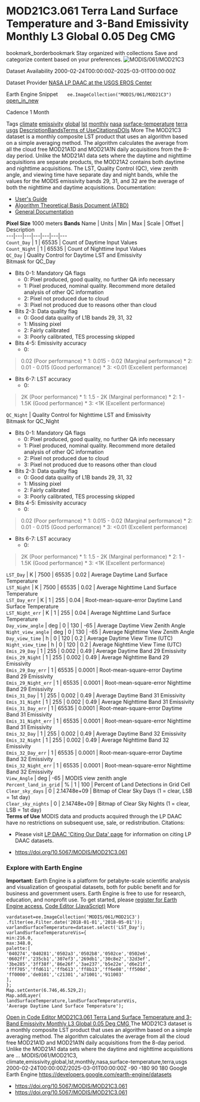  
#  MOD21C3.061 Terra Land Surface Temperature and 3-Band Emissivity Monthly L3 Global 0.05 Deg CMG 
bookmark_borderbookmark Stay organized with collections  Save and categorize content based on your preferences.
![MODIS/061/MOD21C3](https://developers.google.com/earth-engine/datasets/images/MODIS/MODIS_061_MOD21C3_sample.png) 

Dataset Availability
    2000-02-24T00:00:00Z–2025-03-01T00:00:00Z 

Dataset Provider
     [ NASA LP DAAC at the USGS EROS Center ](https://doi.org/10.5067/MODIS/MOD21C3.061) 

Earth Engine Snippet
     `    ee.ImageCollection("MODIS/061/MOD21C3")   ` [ open_in_new ](https://code.earthengine.google.com/?scriptPath=Examples:Datasets/MODIS/MODIS_061_MOD21C3) 

Cadence
    1 Month 

Tags
     [climate](https://developers.google.com/earth-engine/datasets/tags/climate) [emissivity](https://developers.google.com/earth-engine/datasets/tags/emissivity) [global](https://developers.google.com/earth-engine/datasets/tags/global) [lst](https://developers.google.com/earth-engine/datasets/tags/lst) [monthly](https://developers.google.com/earth-engine/datasets/tags/monthly) [nasa](https://developers.google.com/earth-engine/datasets/tags/nasa) [surface-temperature](https://developers.google.com/earth-engine/datasets/tags/surface-temperature) [terra](https://developers.google.com/earth-engine/datasets/tags/terra) [usgs](https://developers.google.com/earth-engine/datasets/tags/usgs)
[Description](https://developers.google.com/earth-engine/datasets/catalog/MODIS_061_MOD21C3#description)[Bands](https://developers.google.com/earth-engine/datasets/catalog/MODIS_061_MOD21C3#bands)[Terms of Use](https://developers.google.com/earth-engine/datasets/catalog/MODIS_061_MOD21C3#terms-of-use)[Citations](https://developers.google.com/earth-engine/datasets/catalog/MODIS_061_MOD21C3#citations)[DOIs](https://developers.google.com/earth-engine/datasets/catalog/MODIS_061_MOD21C3#dois) More
The MOD21C3 dataset is a monthly composite LST product that uses an algorithm based on a simple averaging method. The algorithm calculates the average from all the cloud free MOD21A1D and MOD21A1N daily acquisitions from the 8-day period. Unlike the MOD21A1 data sets where the daytime and nighttime acquisitions are separate products, the MOD21A2 contains both daytime and nighttime acquisitions. The LST, Quality Control (QC), view zenith angle, and viewing time have separate day and night bands, while the values for the MODIS emissivity bands 29, 31, and 32 are the average of both the nighttime and daytime acquisitions.
Documentation:
  * [User's Guide](https://lpdaac.usgs.gov/documents/1398/MOD21_User_Guide_V61.pdf)
  * [Algorithm Theoretical Basis Document (ATBD)](https://lpdaac.usgs.gov/documents/1399/MOD21_ATBD.pdf)
  * [General Documentation](https://ladsweb.modaps.eosdis.nasa.gov/filespec/MODIS/61/MOD21C3)


**Pixel Size** 1000 meters 
**Bands**
Name | Units | Min | Max | Scale | Offset | Description  
---|---|---|---|---|---|---  
`Count_Day` |  1  |  65535  | Count of Daytime Input Values  
`Count_Night` |  1  |  65535  | Count of Nighttime Input Values  
`QC_Day` | Quality Control for Daytime LST and Emissivity  
Bitmask for QC_Day
  * Bits 0-1: Mandatory QA flags 
    * 0: Pixel produced, good quality, no further QA info necessary
    * 1: Pixel produced, nominal quality. Recommend more detailed analysis of other QC information
    * 2: Pixel not produced due to cloud
    * 3: Pixel not produced due to reasons other than cloud
  * Bits 2-3: Data quality flag 
    * 0: Good data quality of L1B bands 29, 31, 32
    * 1: Missing pixel
    * 2: Fairly calibrated
    * 3: Poorly calibrated, TES processing skipped
  * Bits 4-5: Emissivity accuracy 
    * 0: 
> 0.02 (Poor performance) 
    * 1: 0.015 - 0.02 (Marginal performance)
    * 2: 0.01 - 0.015 (Good performance)
    * 3: <0.01 (Excellent performance)
  * Bits 6-7: LST accuracy 
    * 0: 
> 2K (Poor performance) 
    * 1: 1.5 - 2K (Marginal performance)
    * 2: 1 - 1.5K (Good performance)
    * 3: <1K (Excellent performance)

  
`QC_Night` | Quality Control for Nighttime LST and Emissivity  
Bitmask for QC_Night
  * Bits 0-1: Mandatory QA flags 
    * 0: Pixel produced, good quality, no further QA info necessary
    * 1: Pixel produced, nominal quality. Recommend more detailed analysis of other QC information
    * 2: Pixel not produced due to cloud
    * 3: Pixel not produced due to reasons other than cloud
  * Bits 2-3: Data quality flag 
    * 0: Good data quality of L1B bands 29, 31, 32
    * 1: Missing pixel
    * 2: Fairly calibrated
    * 3: Poorly calibrated, TES processing skipped
  * Bits 4-5: Emissivity accuracy 
    * 0: 
> 0.02 (Poor performance) 
    * 1: 0.015 - 0.02 (Marginal performance)
    * 2: 0.01 - 0.015 (Good performance)
    * 3: <0.01 (Excellent performance)
  * Bits 6-7: LST accuracy 
    * 0: 
> 2K (Poor performance) 
    * 1: 1.5 - 2K (Marginal performance)
    * 2: 1 - 1.5K (Good performance)
    * 3: <1K (Excellent performance)

  
`LST_Day` | K |  7500  |  65535  | 0.02 | Average Daytime Land Surface Temperature  
`LST_Night` | K |  7500  |  65535  | 0.02 | Average Nighttime Land Surface Temperature  
`LST_Day_err` | K |  1  |  255  | 0.04 | Root-mean-square-error Daytime Land Surface Temperature  
`LST_Night_err` | K |  1  |  255  | 0.04 | Average Nighttime Land Surface Temperature  
`Day_view_angle` | deg |  0  |  130  | -65 | Average Daytime View Zenith Angle  
`Night_view_angle` | deg |  0  |  130  | -65 | Average Nighttime View Zenith Angle  
`Day_view_time` | h |  0  |  120  | 0.2 | Average Daytime View Time (UTC)  
`Night_view_time` | h |  0  |  120  | 0.2 | Average Nighttime View Time (UTC)  
`Emis_29_Day` |  1  |  255  | 0.002 | 0.49 | Average Daytime Band 29 Emissivity  
`Emis_29_Night` |  1  |  255  | 0.002 | 0.49 | Average Nighttime Band 29 Emissivity  
`Emis_29_Day_err` |  1  |  65535  | 0.0001 | Root-mean-square-error Daytime Band 29 Emissivity  
`Emis_29_Night_err` |  1  |  65535  | 0.0001 | Root-mean-square-error Nighttime Band 29 Emissivity  
`Emis_31_Day` |  1  |  255  | 0.002 | 0.49 | Average Daytime Band 31 Emissivity  
`Emis_31_Night` |  1  |  255  | 0.002 | 0.49 | Average Nighttime Band 31 Emissivity  
`Emis_31_Day_err` |  1  |  65535  | 0.0001 | Root-mean-square-error Daytime Band 31 Emissivity  
`Emis_31_Night_err` |  1  |  65535  | 0.0001 | Root-mean-square-error Nighttime Band 31 Emissivity  
`Emis_32_Day` |  1  |  255  | 0.002 | 0.49 | Average Daytime Band 32 Emissivity  
`Emis_32_Night` |  1  |  255  | 0.002 | 0.49 | Average Nighttime Band 32 Emissivity  
`Emis_32_Day_err` |  1  |  65535  | 0.0001 | Root-mean-square-error Daytime Band 32 Emissivity  
`Emis_32_Night_err` |  1  |  65535  | 0.0001 | Root-mean-square-error Nighttime Band 32 Emissivity  
`View_Angle` | deg | -65 | MODIS view zenith angle  
`Percent_land_in_grid` | % |  1  |  100  | Percent of Land Detections in Grid Cell  
`Clear_sky_days` |  0  |  2.14748e+09  | Bitmap of Clear Sky Days (1 = clear, LSB = 1st day)  
`Clear_sky_nights` |  0  |  2.14748e+09  | Bitmap of Clear Sky Nights (1 = clear, LSB = 1st day)  
**Terms of Use**
MODIS data and products acquired through the LP DAAC have no restrictions on subsequent use, sale, or redistribution.
Citations:
  * Please visit [LP DAAC 'Citing Our Data' page](https://lpdaac.usgs.gov/citing_our_data) for information on citing LP DAAC datasets.


  * [ https://doi.org/10.5067/MODIS/MOD21C3.061 ](https://doi.org/10.5067/MODIS/MOD21C3.061)


### Explore with Earth Engine
**Important:** Earth Engine is a platform for petabyte-scale scientific analysis and visualization of geospatial datasets, both for public benefit and for business and government users. Earth Engine is free to use for research, education, and nonprofit use. To get started, please [register for Earth Engine access.](https://console.cloud.google.com/earth-engine)
[Code Editor (JavaScript)](https://developers.google.com/earth-engine/datasets/catalog/MODIS_061_MOD21C3#code-editor-javascript-sample) More
```
vardataset=ee.ImageCollection('MODIS/061/MOD21C3')
.filter(ee.Filter.date('2018-01-01','2018-05-01'));
varlandSurfaceTemperature=dataset.select('LST_Day');
varlandSurfaceTemperatureVis={
min:216.0,
max:348.0,
palette:[
'040274','040281','0502a3','0502b8','0502ce','0502e6',
'0602ff','235cb1','307ef3','269db1','30c8e2','32d3ef',
'3be285','3ff38f','86e26f','3ae237','b5e22e','d6e21f',
'fff705','ffd611','ffb613','ff8b13','ff6e08','ff500d',
'ff0000','de0101','c21301','a71001','911003'
],
};
Map.setCenter(6.746,46.529,2);
Map.addLayer(
landSurfaceTemperature,landSurfaceTemperatureVis,
'Average Daytime Land Surface Temperature');
```
[ Open in Code Editor ](https://code.earthengine.google.com/?scriptPath=Examples:Datasets/MODIS/MODIS_061_MOD21C3)
[ MOD21C3.061 Terra Land Surface Temperature and 3-Band Emissivity Monthly L3 Global 0.05 Deg CMG ](https://developers.google.com/earth-engine/datasets/catalog/MODIS_061_MOD21C3)
The MOD21C3 dataset is a monthly composite LST product that uses an algorithm based on a simple averaging method. The algorithm calculates the average from all the cloud free MOD21A1D and MOD21A1N daily acquisitions from the 8-day period. Unlike the MOD21A1 data sets where the daytime and nighttime acquisitions are …
MODIS/061/MOD21C3, climate,emissivity,global,lst,monthly,nasa,surface-temperature,terra,usgs 
2000-02-24T00:00:00Z/2025-03-01T00:00:00Z
-90 -180 90 180 
Google Earth Engine
https://developers.google.com/earth-engine/datasets
  * [ https://doi.org/10.5067/MODIS/MOD21C3.061 ](https://doi.org/https://doi.org/10.5067/MODIS/MOD21C3.061)
  * [ https://doi.org/10.5067/MODIS/MOD21C3.061 ](https://doi.org/https://developers.google.com/earth-engine/datasets/catalog/MODIS_061_MOD21C3)



